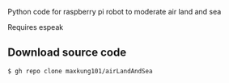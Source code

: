 Python code for raspberry pi robot to moderate air land and sea

Requires espeak

Download source code
--------------------
```
$ gh repo clone maxkung101/airLandAndSea
```
